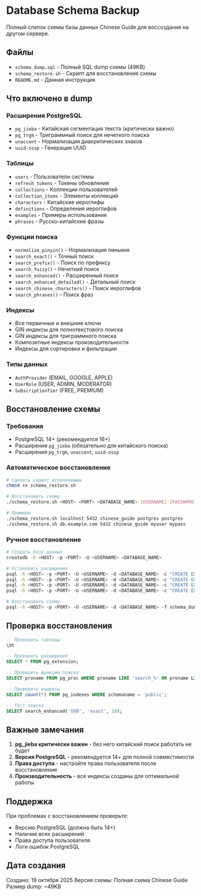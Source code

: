 # Database Schema Backup

Полный слепок схемы базы данных Chinese Guide для воссоздания на другом сервере.

## Файлы

- `schema_dump.sql` - Полный SQL dump схемы (49KB)
- `schema_restore.sh` - Скрипт для восстановления схемы
- `README.md` - Данная инструкция

## Что включено в dump

### Расширения PostgreSQL
- `pg_jieba` - Китайская сегментация текста (критически важно)
- `pg_trgm` - Триграммный поиск для нечеткого поиска
- `unaccent` - Нормализация диакритических знаков
- `uuid-ossp` - Генерация UUID

### Таблицы
- `users` - Пользователи системы
- `refresh_tokens` - Токены обновления
- `collections` - Коллекции пользователей
- `collection_items` - Элементы коллекций
- `characters` - Китайские иероглифы
- `definitions` - Определения иероглифов
- `examples` - Примеры использования
- `phrases` - Русско-китайские фразы

### Функции поиска
- `normalize_pinyin()` - Нормализация пиньиня
- `search_exact()` - Точный поиск
- `search_prefix()` - Поиск по префиксу
- `search_fuzzy()` - Нечеткий поиск
- `search_enhanced()` - Расширенный поиск
- `search_enhanced_detailed()` - Детальный поиск
- `search_chinese_characters()` - Поиск иероглифов
- `search_phrases()` - Поиск фраз

### Индексы
- Все первичные и внешние ключи
- GIN индексы для полнотекстового поиска
- GIN индексы для триграммного поиска
- Композитные индексы производительности
- Индексы для сортировки и фильтрации

### Типы данных
- `AuthProvider` (EMAIL, GOOGLE, APPLE)
- `UserRole` (USER, ADMIN, MODERATOR)
- `SubscriptionTier` (FREE, PREMIUM)

## Восстановление схемы

### Требования
- PostgreSQL 14+ (рекомендуется 16+)
- Расширение `pg_jieba` (обязательно для китайского поиска)
- Расширения `pg_trgm`, `unaccent`, `uuid-ossp`

### Автоматическое восстановление

```bash
# Сделать скрипт исполняемым
chmod +x schema_restore.sh

# Восстановить схему
./schema_restore.sh <HOST> <PORT> <DATABASE_NAME> [USERNAME] [PASSWORD]

# Примеры
./schema_restore.sh localhost 5432 chinese_guide postgres postgres
./schema_restore.sh db.example.com 5432 chinese_guide myuser mypass
```

### Ручное восстановление

```bash
# Создать базу данных
createdb -h <HOST> -p <PORT> -U <USERNAME> <DATABASE_NAME>

# Установить расширения
psql -h <HOST> -p <PORT> -U <USERNAME> -d <DATABASE_NAME> -c "CREATE EXTENSION IF NOT EXISTS pg_jieba;"
psql -h <HOST> -p <PORT> -U <USERNAME> -d <DATABASE_NAME> -c "CREATE EXTENSION IF NOT EXISTS pg_trgm;"
psql -h <HOST> -p <PORT> -U <USERNAME> -d <DATABASE_NAME> -c "CREATE EXTENSION IF NOT EXISTS unaccent;"
psql -h <HOST> -p <PORT> -U <USERNAME> -d <DATABASE_NAME> -c "CREATE EXTENSION IF NOT EXISTS uuid-ossp;"

# Восстановить схему
psql -h <HOST> -p <PORT> -U <USERNAME> -d <DATABASE_NAME> -f schema_dump.sql
```

## Проверка восстановления

```sql
-- Проверить таблицы
\dt

-- Проверить расширения
SELECT * FROM pg_extension;

-- Проверить функции поиска
SELECT proname FROM pg_proc WHERE proname LIKE 'search_%' OR proname LIKE 'normalize_%';

-- Проверить индексы
SELECT count(*) FROM pg_indexes WHERE schemaname = 'public';

-- Тест поиска
SELECT search_enhanced('你好', 'exact', 10);
```

## Важные замечания

1. **pg_jieba критически важен** - без него китайский поиск работать не будет
2. **Версия PostgreSQL** - рекомендуется 14+ для полной совместимости
3. **Права доступа** - настройте права пользователя после восстановления
4. **Производительность** - все индексы созданы для оптимальной работы

## Поддержка

При проблемах с восстановлением проверьте:
- Версию PostgreSQL (должна быть 14+)
- Наличие всех расширений
- Права доступа пользователя
- Логи ошибок PostgreSQL

## Дата создания

Создано: 19 октября 2025
Версия схемы: Полная схема Chinese Guide
Размер dump: ~49KB
